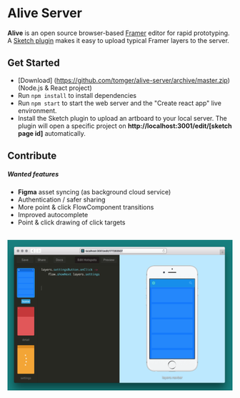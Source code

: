 # Alive Server

**Alive** is an open source browser-based [Framer](https://github.com/koenbok/Framer/) editor for rapid prototyping. A [Sketch plugin](https://github.com/tomger/alive) makes it easy to upload typical Framer layers to the server.

## Get Started

- [Download] (https://github.com/tomger/alive-server/archive/master.zip) (Node.js & React project)
- Run `npm install` to install dependencies
- Run `npm start` to start the web server and the "Create react app" live environment.
- Install the Sketch plugin to upload an artboard to your local server. The plugin will open a specific project on **http://localhost:3001/edit/[sketch page id]** automatically.


## Contribute

##### Wanted features

- **Figma** asset syncing (as background cloud service)
- Authentication / safer sharing
- More point & click FlowComponent transitions
- Improved autocomplete
- Point & click drawing of click targets

<br/>
<img src="https://github.com/tomger/alive-server/blob/images/screenshot.png?raw=true">
